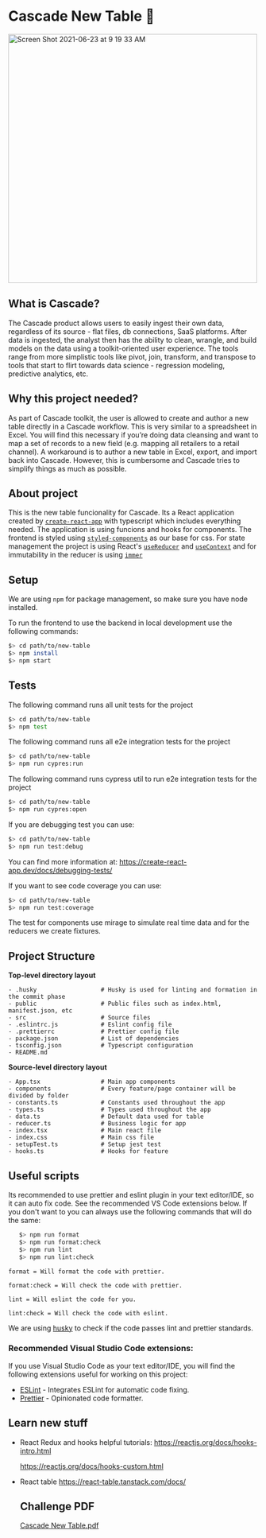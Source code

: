 # Cascade New Table 📜

<img width="501" alt="Screen Shot 2021-06-23 at 9 19 33 AM" src="https://user-images.githubusercontent.com/22084484/123103601-2cb5c600-d404-11eb-8e2f-37c3cfcc977a.png">

## What is Cascade?
The Cascade product allows users to easily ingest their own data, regardless of its source - flat files, db connections, SaaS platforms. After data is ingested, the analyst then has the ability to clean, wrangle, and build models on the data using a toolkit-oriented user experience. The tools range from more simplistic tools like pivot, join, transform, and transpose to tools that start to flirt towards data science - regression modeling, predictive analytics, etc.

## Why this project needed?
As part of Cascade toolkit, the user is allowed to create and author a new table directly in a Cascade workflow. This is very similar to a spreadsheet in Excel. You will find this necessary if you’re doing data cleansing and want to map a set of records to a new field (e.g. mapping all retailers to a retail channel). A workaround is to author a new table in Excel, export, and import back into Cascade. However, this is cumbersome and Cascade tries to simplify things as much as possible.

## About project
This is the new table funcionality for Cascade. Its a React application created by [`create-react-app`](https://create-react-app.dev/) with typescript which includes everything needed. The application is using funcions and hooks for components. The frontend is styled using [`styled-components`](https://styled-components.com/) as our base for css. For state management the project is using React's [`useReducer`](https://reactjs.org/docs/hooks-reference.html#usereducer) and [`useContext`](https://reactjs.org/docs/hooks-reference.html#usecontext) and for immutability in the reducer is using [`immer`](https://immerjs.github.io/immer/)

## Setup

We are using `npm` for package management, so make sure you have node installed.

To run the frontend to use the backend in local development use the following commands:

```bash
$> cd path/to/new-table
$> npm install
$> npm start
```

## Tests

The following command runs all unit tests for the project

```bash
$> cd path/to/new-table
$> npm test
```

The following command runs all e2e integration tests for the project

```bash
$> cd path/to/new-table
$> npm run cypres:run
```

The following command runs cypress util to run e2e integration tests for the project

```bash
$> cd path/to/new-table
$> npm run cypres:open
```

If you are debugging test you can use:

```bash
$> cd path/to/new-table
$> npm run test:debug
```

You can find more information at: https://create-react-app.dev/docs/debugging-tests/

If you want to see code coverage you can use:

```bash
$> cd path/to/new-table
$> npm run test:coverage
```

The test for components use mirage to simulate real time data and for the reducers we create fixtures.

## Project Structure

**Top-level directory layout**

    - .husky                  # Husky is used for linting and formation in the commit phase
    - public                  # Public files such as index.html, manifest.json, etc
    - src                     # Source files
    - .eslintrc.js            # Eslint config file
    - .prettierrc             # Prettier config file
    - package.json            # List of dependencies
    - tsconfig.json           # Typescript configuration
    - README.md

**Source-level directory layout**

    - App.tsx                 # Main app components
    - components              # Every feature/page container will be divided by folder
    - constants.ts            # Constants used throughout the app
    - types.ts                # Types used throughout the app
    - data.ts                 # Default data used for table
    - reducer.ts              # Business logic for app
    - index.tsx               # Main react file
    - index.css               # Main css file
    - setupTest.ts            # Setup jest test
    - hooks.ts                # Hooks for feature

## Useful scripts

Its recommended to use prettier and eslint plugin in your text editor/IDE, so it can auto fix code. See the recommended VS Code extensions below. If you don't want to you can always use the following commands that will do the same:

```bash
   $> npm run format
   $> npm run format:check
   $> npm run lint
   $> npm run lint:check
```

`format = Will format the code with prettier.`

`format:check = Will check the code with prettier.`

`lint = Will eslint the code for you.`

`lint:check = Will check the code with eslint.`

We are using [husky](https://github.com/typicode/husky#readme) to check if the code passes lint and prettier standards.

### Recommended Visual Studio Code extensions:

If you use Visual Studio Code as your text editor/IDE, you will find the following extensions useful for working on this project:

- [ESLint](https://marketplace.visualstudio.com/items?itemName=dbaeumer.vscode-eslint) - Integrates ESLint for automatic code fixing.
- [Prettier](https://marketplace.visualstudio.com/items?itemName=esbenp.prettier-vscode) - Opinionated code formatter.

## Learn new stuff
- React Redux and hooks helpful tutorials:
  https://reactjs.org/docs/hooks-intro.html
  
  https://reactjs.org/docs/hooks-custom.html
  
- React table
  https://react-table.tanstack.com/docs/
  
  
  ## Challenge PDF
  [Cascade New Table.pdf](https://github.com/afvr94/cascade-new-table/files/7041872/Cascade.New.Table.pdf)


